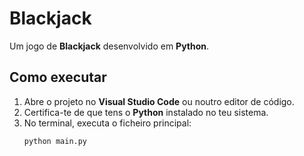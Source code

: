# Blackjack

Um jogo de **Blackjack** desenvolvido em **Python**.

## Como executar

1. Abre o projeto no **Visual Studio Code** ou noutro editor de código.  
2. Certifica-te de que tens o **Python** instalado no teu sistema.  
3. No terminal, executa o ficheiro principal:  
   ```bash
   python main.py